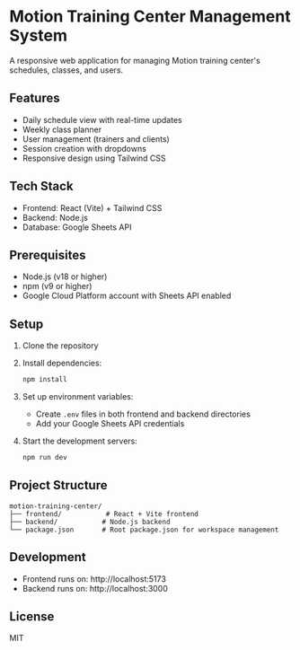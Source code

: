 # Motion Training Center Management System

A responsive web application for managing Motion training center's schedules, classes, and users.

## Features

- Daily schedule view with real-time updates
- Weekly class planner
- User management (trainers and clients)
- Session creation with dropdowns
- Responsive design using Tailwind CSS

## Tech Stack

- Frontend: React (Vite) + Tailwind CSS
- Backend: Node.js
- Database: Google Sheets API

## Prerequisites

- Node.js (v18 or higher)
- npm (v9 or higher)
- Google Cloud Platform account with Sheets API enabled

## Setup

1. Clone the repository
2. Install dependencies:
   ```bash
   npm install
   ```

3. Set up environment variables:
   - Create `.env` files in both frontend and backend directories
   - Add your Google Sheets API credentials

4. Start the development servers:
   ```bash
   npm run dev
   ```

## Project Structure

```
motion-training-center/
├── frontend/           # React + Vite frontend
├── backend/           # Node.js backend
└── package.json       # Root package.json for workspace management
```

## Development

- Frontend runs on: http://localhost:5173
- Backend runs on: http://localhost:3000

## License

MIT 